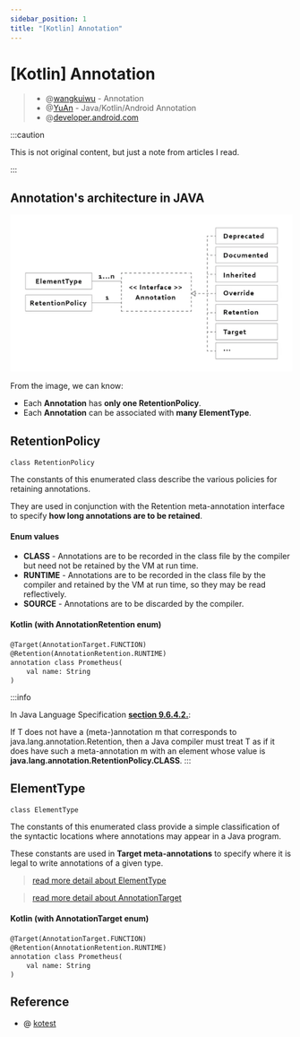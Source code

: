 ```yaml
---
sidebar_position: 1
title: "[Kotlin] Annotation"
---
```


# [Kotlin] Annotation

> + @[wangkuiwu](http://wangkuiwu.github.io/2012/03/03/annotation/) - Annotation
> + @[YuAn](https://medium.com/@corrupt003/java-kotlin-android-annotation-67f78b820ce4) - Java/Kotlin/Android Annotation 
> + @[developer.android.com](https://developer.android.com/reference/kotlin/java/lang/annotation/RetentionPolicy)

:::caution

This is not original content, but just a note from articles I read.

:::

## Annotation's architecture in JAVA

![img](./img/annotation-architecture.png)

From the image, we can know:
+ Each **Annotation** has **only one RetentionPolicy**.
+ Each **Annotation** can be associated with **many ElementType**.

## RetentionPolicy

``` 
class RetentionPolicy
```

The constants of this enumerated class describe the various policies for retaining annotations.

They are used in conjunction with the Retention meta-annotation interface to specify **how long annotations are to be retained**.

#### Enum values
+ **CLASS** - Annotations are to be recorded in the class file by the compiler but need not be retained by the VM at run time.
+ **RUNTIME** - Annotations are to be recorded in the class file by the compiler and retained by the VM at run time, so they may be read reflectively.
+ **SOURCE** - Annotations are to be discarded by the compiler.

#### Kotlin (with AnnotationRetention enum)
```
@Target(AnnotationTarget.FUNCTION)
@Retention(AnnotationRetention.RUNTIME)
annotation class Prometheus(
    val name: String
)
```

:::info

In Java Language Specification **[section 9.6.4.2.](https://docs.oracle.com/javase/specs/jls/se11/html/jls-9.html#jls-9.6.4.2)**:

If T does not have a (meta-)annotation m that corresponds to java.lang.annotation.Retention, then a Java compiler must treat T as if it does have such a meta-annotation m with an element whose value is **java.lang.annotation.RetentionPolicy.CLASS**.
:::

## ElementType

```
class ElementType
```

The constants of this enumerated class provide a simple classification of the syntactic locations where annotations may appear in a Java program.

These constants are used in **Target meta-annotations** to specify where it is legal to write annotations of a given type.

> [read more detail about ElementType](https://developer.android.com/reference/kotlin/java/lang/annotation/ElementType)

> [read more detail about AnnotationTarget](https://kotlinlang.org/api/latest/jvm/stdlib/kotlin.annotation/-annotation-target/)

#### Kotlin (with AnnotationTarget enum)
```
@Target(AnnotationTarget.FUNCTION)
@Retention(AnnotationRetention.RUNTIME)
annotation class Prometheus(
    val name: String
)
```

## Reference

+ @ [kotest](https://github.com/kotest/kotest/blob/master/documentation/docs/extensions/instant.md)
